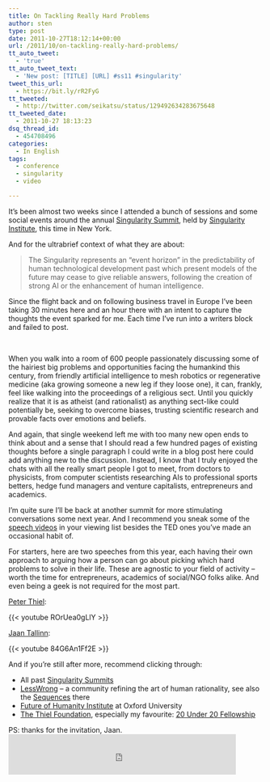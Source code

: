 ```yaml
---
title: On Tackling Really Hard Problems
author: sten
type: post
date: 2011-10-27T18:12:14+00:00
url: /2011/10/on-tackling-really-hard-problems/
tt_auto_tweet:
  - 'true'
tt_auto_tweet_text:
  - 'New post: [TITLE] [URL] #ss11 #singularity'
tweet_this_url:
  - https://bit.ly/rR2FyG
tt_tweeted:
  - http://twitter.com/seikatsu/status/129492634283675648
tt_tweeted_date:
  - 2011-10-27 18:13:23
dsq_thread_id:
  - 454708496
categories:
  - In English
tags:
  - conference
  - singularity
  - video

---
```

It&#8217;s been almost two weeks since I attended a bunch of sessions and some social events around the annual [Singularity Summit][1], held by [Singularity Institute][2], this time in New York.

And for the ultrabrief context of what they are about:

> The Singularity represents an &#8220;event horizon&#8221; in the predictability of human technological development past which present models of the future may cease to give reliable answers, following the creation of strong AI or the enhancement of human intelligence.

Since the flight back and on following business travel in Europe I&#8217;ve been taking 30 minutes here and an hour there with an intent to capture the thoughts the event sparked for me. Each time I&#8217;ve run into a writers block and failed to post.

<!--more-->&nbsp;

When you walk into a room of 600 people passionately discussing some of the hairiest big problems and opportunities facing the humankind this century, from friendly artificial intelligence to mesh robotics or regenerative medicine (aka growing someone a new leg if they loose one), it can, frankly, feel like walking into the proceedings of a religious sect. Until you quickly realize that it is as atheist (and rationalist) as anything sect-like could potentially be, seeking to overcome biases, trusting scientific research and provable facts over emotions and beliefs.

And again, that single weekend left me with too many new open ends to think about and a sense that I should read a few hundred pages of existing thoughts before a single paragraph I could write in a blog post here could add anything new to the discussion. Instead, I know that I truly enjoyed the chats with all the really smart people I got to meet, from doctors to physicists, from computer scientists researching AIs to professional sports betters, hedge fund managers and venture capitalists, entrepreneurs and academics.

I&#8217;m quite sure I&#8217;ll be back at another summit for more stimulating conversations some next year. And I recommend you sneak some of the [speech videos][3] in your viewing list besides the TED ones you&#8217;ve made an occasional habit of.

For starters, here are two speeches from this year, each having their own approach to arguing how a person can go about picking which hard problems to solve in their life. These are agnostic to your field of activity &#8211; worth the time for entrepreneurs, academics of social/NGO folks alike. And even being a geek is not required for the most part.

[Peter Thiel][4]:
  
{{< youtube ROrUea0gLlY >}}

[Jaan Tallinn][5]:
  
{{< youtube 84G6An1Ff2E >}}

And if you&#8217;re still after more, recommend clicking through:

  * All past [Singularity Summits][1]
  * [LessWrong][6] &#8211; a community refining the art of human rationality, see also the [Sequences][7] there
  * [Future of Humanity Institute][8] at Oxford University
  * [The Thiel Foundation][9], especially my favourite: [20 Under 20 Fellowship][10]

<div>
  PS: thanks for the invitation, Jaan.
</div>

<iframe src="http://www.facebook.com/plugins/like.php?href=http%3A%2F%2Fsten.tamkivi.com%2F2011%2F10%2Fon-tackling-really-hard-problems%2F&layout=standard&show_faces=true&width=450&action=like&colorscheme=light&height=80" scrolling="no" frameborder="0" style="border:none; overflow:hidden; width:450px; height:80px;" allowTransparency="true"></iframe>

 [1]: http://www.singularitysummit.com/summit/past_summits
 [2]: http://singinst.org/aboutus/ourmission/
 [3]: http://www.youtube.com/user/SingularitySummits
 [4]: http://en.wikipedia.org/wiki/Peter_Thiel
 [5]: http://en.wikipedia.org/wiki/Jaan_Tallinn
 [6]: http://lesswrong.com/about/
 [7]: http://wiki.lesswrong.com/wiki/Sequences
 [8]: http://www.fhi.ox.ac.uk/
 [9]: http://www.thielfoundation.org/index.php
 [10]: http://www.thielfoundation.org/index.php?option=com_content&view=article&id=15&Itemid=21
